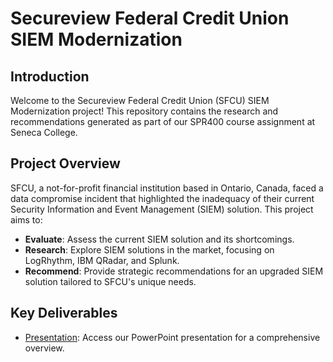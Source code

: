 # Secureview Federal Credit Union SIEM Modernization

## Introduction

Welcome to the Secureview Federal Credit Union (SFCU) SIEM Modernization project! This repository contains the research and recommendations generated as part of our SPR400 course assignment at Seneca College.

## Project Overview

SFCU, a not-for-profit financial institution based in Ontario, Canada, faced a data compromise incident that highlighted the inadequacy of their current Security Information and Event Management (SIEM) solution. This project aims to:

- **Evaluate**: Assess the current SIEM solution and its shortcomings.
- **Research**: Explore SIEM solutions in the market, focusing on LogRhythm, IBM QRadar, and Splunk.
- **Recommend**: Provide strategic recommendations for an upgraded SIEM solution tailored to SFCU's unique needs.

## Key Deliverables

- [Presentation](https://github.com/sufianadnan/siemsolution/blob/main/SPR400-Siem%20Solution%20Project.pdf): Access our PowerPoint presentation for a comprehensive overview.
